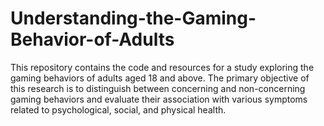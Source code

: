 # Understanding-the-Gaming-Behavior-of-Adults
This repository contains the code and resources for a study exploring the gaming behaviors of adults aged 18 and above. The primary objective of this research is to distinguish between concerning and non-concerning gaming behaviors and evaluate their association with various symptoms related to psychological, social, and physical health.
